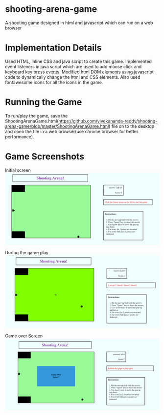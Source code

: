 # shooting-arena-game
A shooting game designed in html and javascript which can run on a web browser

# Implementation Details
Used HTML, inline CSS and java script to create this game. 
Implemented event listeners in java script which are used to add mouse click and keyboard key press events. Modified html DOM elements using javascript code to dynamically change the html and CSS elements. Also used fontawesome icons for all the icons in the game.

# Running the Game
To run/play the game, save the ShootingArenaGame.html(https://github.com/vivekananda-reddy/shooting-arena-game/blob/master/ShootingArenaGame.html) file on to the desktop and open the file in a web browser(use chrome browser for better performance).

# Game Screenshots

Initial screen
![alt text](https://github.com/vivekananda-reddy/shooting-arena-game/blob/master/initial%20screen.png)

During the game play
![alt text](https://github.com/vivekananda-reddy/shooting-arena-game/blob/master/Game%20play.png)

Game over Screen
![alt text](https://github.com/vivekananda-reddy/shooting-arena-game/blob/master/game%20over%20screen.png)
